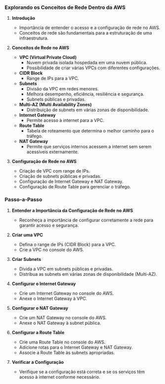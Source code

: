 ### Explorando os Conceitos de Rede Dentro da AWS

1. **Introdução**

   - Importância de entender o acesso e a configuração de rede no AWS.
   - Conceitos de rede são fundamentais para a estruturação de uma infraestrutura.

2. **Conceitos de Rede no AWS**

   - **VPC (Virtual Private Cloud)**
     - Nuvem privada isolada hospedada em uma nuvem pública.
     - Possibilidade de criar várias VPCs com diferentes configurações.
   - **CIDR Block**
     - Range de IPs para a VPC.
   - **Subnets**
     - Divisão da VPC em redes menores.
     - Melhora desempenho, eficiência, resiliência e segurança.
     - Subnets públicas e privadas.
   - **Multi-AZ (Multi Availability Zones)**
     - Distribuição de subnets em várias zonas de disponibilidade.
   - **Internet Gateway**
     - Permite acesso à internet para a VPC.
   - **Route Table**
     - Tabela de roteamento que determina o melhor caminho para o tráfego.
   - **NAT Gateway**
     - Permite que serviços internos acessem a internet sem serem acessíveis externamente.

3. **Configuração de Rede no AWS**
   - Criação de VPC com range de IPs.
   - Criação de subnets públicas e privadas.
   - Configuração de Internet Gateway e NAT Gateway.
   - Configuração de Route Table para gerenciar o tráfego.

### Passo-a-Passo

1. **Entender a Importância da Configuração de Rede no AWS**

   - Reconheça a importância de configurar corretamente a rede para garantir acesso e segurança.

2. **Criar uma VPC**

   - Defina o range de IPs (CIDR Block) para a VPC.
   - Crie a VPC no console do AWS.

3. **Criar Subnets**

   - Divida a VPC em subnets públicas e privadas.
   - Distribua as subnets em várias zonas de disponibilidade (Multi-AZ).

4. **Configurar o Internet Gateway**

   - Crie um Internet Gateway no console do AWS.
   - Anexe o Internet Gateway à VPC.

5. **Configurar o NAT Gateway**

   - Crie um NAT Gateway no console do AWS.
   - Anexe o NAT Gateway à subnet pública.

6. **Configurar a Route Table**

   - Crie uma Route Table no console do AWS.
   - Adicione rotas para o Internet Gateway e NAT Gateway.
   - Associe a Route Table às subnets apropriadas.

7. **Verificar a Configuração**
   - Verifique se a configuração está correta e se os serviços têm acesso à internet conforme necessário.
